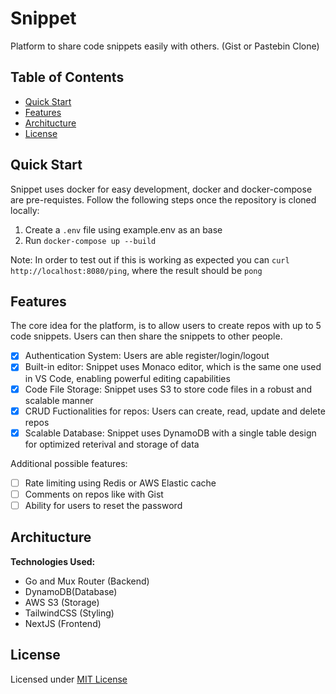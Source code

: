 # Snippet

Platform to share code snippets easily with others. (Gist or Pastebin Clone)

## Table of Contents 

- [Quick Start](#quick-start)
- [Features](#features)
- [Architucture](#architucture)
- [License](#license)

<a id="quick-start"></a>
## Quick Start

Snippet uses docker for easy development, docker and docker-compose are pre-requistes. Follow the following steps once the repository is cloned locally:

1. Create a `.env` file using example.env as an base
2. Run `docker-compose up --build`

Note: In order to test out if this is working as expected you can `curl http://localhost:8080/ping`, where the result should be `pong`

<a id="features"></a>
## Features

The core idea for the platform, is to allow users to create repos with up to 5 code snippets. Users can then share the snippets to other people.

- [X] Authentication System: Users are able register/login/logout
- [X] Built-in editor: Snippet uses Monaco editor, which is the same one used in VS Code, enabling powerful editing capabilities
- [X] Code File Storage: Snippet uses S3 to store code files in a robust and scalable manner
- [X] CRUD Fuctionalities for repos: Users can create, read, update and delete repos
- [X] Scalable Database: Snippet uses DynamoDB with a single table design for optimized reterival and storage of data

Additional possible features:
- [ ] Rate limiting using Redis or AWS Elastic cache
- [ ] Comments on repos like with Gist
- [ ] Ability for users to reset the password

<a id="architucture"></a>
## Architucture

**Technologies Used:**
- Go and Mux Router (Backend)
- DynamoDB(Database)
- AWS S3 (Storage)
- TailwindCSS (Styling)
- NextJS (Frontend)

<a id="license"></a>
## License

Licensed under [MIT License](./LICENSE)

